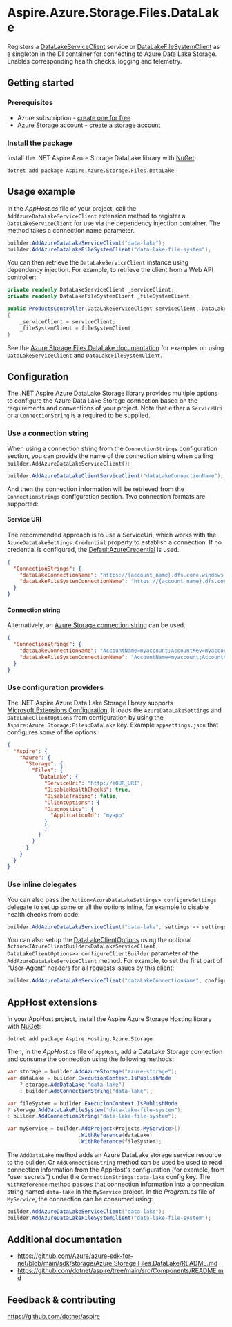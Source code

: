 # Aspire.Azure.Storage.Files.DataLake

Registers a [DataLakeServiceClient](https://learn.microsoft.com/en-us/dotnet/api/azure.storage.files.datalake.datalakeserviceclient?view=azure-dotnet) service or [DataLakeFileSystemClient](https://learn.microsoft.com/en-us/dotnet/api/azure.storage.files.datalake.datalakefilesystemclient?view=azure-dotnet)  as a singleton in the DI container for connecting to Azure Data Lake Storage. Enables corresponding health checks, logging and telemetry.

## Getting started

### Prerequisites

- Azure subscription - [create one for free](https://azure.microsoft.com/free/)
- Azure Storage account - [create a storage account](https://learn.microsoft.com/azure/storage/common/storage-account-create)

### Install the package

Install the .NET Aspire Azure Storage DataLake library with [NuGet](https://www.nuget.org):

```dotnetcli
dotnet add package Aspire.Azure.Storage.Files.DataLake
```

## Usage example

In the _AppHost.cs_ file of your project, call the `AddAzureDataLakeServiceClient` extension method to register a `DataLakeServiceClient` for use via the dependency injection container. The method takes a connection name parameter.

```csharp
builder.AddAzureDataLakeServiceClient("data-lake");
builder.AddAzureDataLakeFileSystemClient("data-lake-file-system");
```

You can then retrieve the `DataLakeServiceClient` instance using dependency injection. For example, to retrieve the client from a Web API controller:

```csharp
private readonly DataLakeServiceClient _serviceClient;
private readonly DataLakeFileSystemClient _fileSystemClient;

public ProductsController(DataLakeServiceClient serviceClient, DataLakeFileSystemClient fileSystemClient)
{
    _serviceClient = serviceClient;
    _fileSystemClient = fileSystemClient
}
```

See the [Azure.Storage.Files.DataLake documentation](https://github.com/Azure/azure-sdk-for-net/blob/main/sdk/storage/Azure.Storage.Files.DataLake/README.md) for examples on using `DataLakeServiceClient` and `DataLakeFileSystemClient`.

## Configuration

The .NET Aspire Azure DataLake Storage library provides multiple options to configure the Azure Data Lake Storage connection based on the requirements and conventions of your project. Note that either a `ServiceUri` or a `ConnectionString` is a required to be supplied.

### Use a connection string

When using a connection string from the `ConnectionStrings` configuration section, you can provide the name of the connection string when calling `builder.AddAzureDataLakeServiceClient()`:

```csharp
builder.AddAzureDataLakeClientServiceClient("dataLakeConnectionName");
```

And then the connection information will be retrieved from the `ConnectionStrings` configuration section. Two connection formats are supported:

#### Service URI

The recommended approach is to use a ServiceUri, which works with the `AzureDataLakeSettings.Credential` property to establish a connection. If no credential is configured, the [DefaultAzureCredential](https://learn.microsoft.com/dotnet/api/azure.identity.defaultazurecredential) is used.

```json
{
  "ConnectionStrings": {
    "dataLakeConnectionName": "https://{account_name}.dfs.core.windows.net/",
    "dataLakeFileSystemConnectionName": "https://{account_name}.dfs.core.windows.net/;FileSystemName:{fileSystemName};"
  }
}
```

#### Connection string

Alternatively, an [Azure Storage connection string](https://learn.microsoft.com/azure/storage/common/storage-configure-connection-string) can be used.

```json
{
  "ConnectionStrings": {
    "dataLakeConnectionName": "AccountName=myaccount;AccountKey=myaccountkey",
    "dataLakeFileSystemConnectionName": "AccountName=myaccount;AccountKey=myaccountkey;FileSystemName:{fileSystemName};"
  }
}
```

### Use configuration providers

The .NET Aspire Azure Data Lake Storage library supports [Microsoft.Extensions.Configuration](https://learn.microsoft.com/dotnet/api/microsoft.extensions.configuration). It loads the `AzureDataLakeSettings` and `DataLakeClientOptions` from configuration by using the `Aspire:Azure:Storage:Files:DataLake` key. Example `appsettings.json` that configures some of the options:

```json
{
  "Aspire": {
    "Azure": {
      "Storage": {
        "Files": {
          "DataLake": {
            "ServiceUri": "http://YOUR_URI",
            "DisableHealthChecks": true,
            "DisableTracing": false,
            "ClientOptions": {
            "Diagnostics": {
              "ApplicationId": "myapp"
            }
            }
          }
        }
      }
    }
  }
}
```

### Use inline delegates

You can also pass the `Action<AzureDataLakeSettings> configureSettings` delegate to set up some or all the options inline, for example to disable health checks from code:

```csharp
builder.AddAzureDataLakeServiceClient("data-lake", settings => settings.HealthChecks = false);
```

You can also setup the [DataLakeClientOptions](https://learn.microsoft.com/dotnet/api/azure.storage.files.datalake.datalakeclientoptions?view=azure-dotnet) using the optional `Action<IAzureClientBuilder<DataLakeServiceClient, DataLakeClientOptions>> configureClientBuilder` parameter of the `AddAzureDataLakeServiceClient` method. For example, to set the first part of "User-Agent" headers for all requests issues by this client:

```csharp
builder.AddAzureDataLakeServiceClient("dataLakeConnectionName", configureClientBuilder: clientBuilder => clientBuilder.ConfigureOptions(options => options.Diagnostics.ApplicationId = "myapp"));
```

## AppHost extensions

In your AppHost project, install the Aspire Azure Storage Hosting library with [NuGet](https://www.nuget.org):

```dotnetcli
dotnet add package Aspire.Hosting.Azure.Storage
```

Then, in the _AppHost.cs_ file of `AppHost`, add a DataLake Storage connection and consume the connection using the following methods:

```csharp
var storage = builder.AddAzureStorage("azure-storage");
var dataLake = builder.ExecutionContext.IsPublishMode
    ? storage.AddDataLake("data-lake")
    : builder.AddConnectionString("data-lake");

var fileSystem = builder.ExecutionContext.IsPublishMode
? storage.AddDataLakeFileSystem("data-lake-file-system");
: builder.AddConnectionString("data-lake-file-system");

var myService = builder.AddProject<Projects.MyService>()
                       .WithReference(dataLake)
                       .WithReference(fileSystem);
```

The `AddDataLake` method adds an Azure DataLake storage service resource to the builder. Or `AddConnectionString` method can be used be used to read connection information from the AppHost's configuration (for example, from "user secrets") under the `ConnectionStrings:data-lake` config key. The `WithReference` method passes that connection information into a connection string named `data-lake` in the `MyService` project. In the _Program.cs_ file of `MyService`, the connection can be consumed using:

```csharp
builder.AddAzureDataLakeServiceClient("data-lake");
builder.AddAzureDataLakeFileSystemClient("data-lake-file-system");
```

## Additional documentation

* https://github.com/Azure/azure-sdk-for-net/blob/main/sdk/storage/Azure.Storage.Files.DataLake/README.md
* https://github.com/dotnet/aspire/tree/main/src/Components/README.md

## Feedback & contributing

https://github.com/dotnet/aspire

